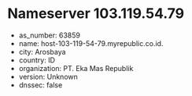 # Nameserver 103.119.54.79

* as_number: 63859
* name: host-103-119-54-79.myrepublic.co.id.
* city: Arosbaya
* country: ID
* organization: PT. Eka Mas Republik
* version: Unknown
* dnssec: false
